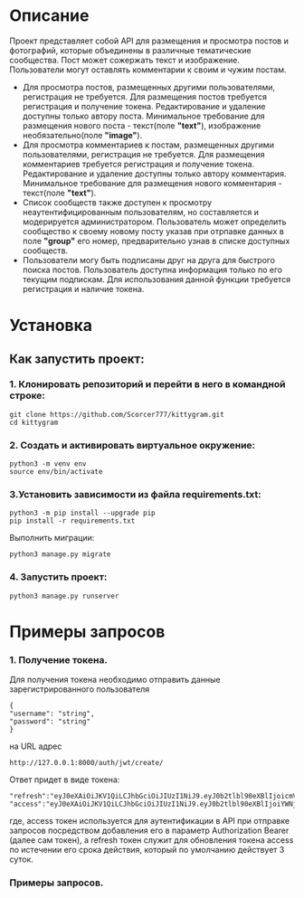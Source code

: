 # Описание

Проект представляет собой API для размещения и просмотра постов и фотографий, которые объединены в различные тематические сообщества. Пост может сожержать текст и изображение. Пользователи могут оставлять комментарии к своим и чужим постам.

- Для просмотра постов, размещенных другими пользователями, регистрация не требуется. Для размещения постов
требуется регистрация и получение токена. Редактирование и удаление доступны только автору поста. Минимальное требование для размещения нового поста - текст(поле **"text"**), изображение необязательно(поле **"image"**).
- Для просмотра комментариев к постам, размещенных другими пользователями, регистрация не требуется. Для размещения комментариев
требуется регистрация и получение токена. Редактирование и удаление доступны только автору комментария. Минимальное требование для размещения нового комментария - текст(поле **"text"**).
- Список сообществ также доступен к просмотру неаутентифицированным пользователям, но составляется и модерируется администратором. Пользователь может определить сообщество к своему новому посту указав при отрпавке данных в поле **"group"** его номер, предварительно узнав в списке доступных сообществ.
- Пользователи могу быть подписаны друг на друга для быстрого поиска постов. Пользователь доступна информация только по его текущим подпискам.
Для использования данной функции требуется регистрация и наличие токена.
     
     

# Установка
## Как запустить проект:
### 1. Клонировать репозиторий и перейти в него в командной строке:
```
git clone https://github.com/Scorcer777/kittygram.git
cd kittygram
```
### 2. Cоздать и активировать виртуальное окружение:
```
python3 -m venv env
source env/bin/activate
```
### 3.Установить зависимости из файла requirements.txt:
```
python3 -m pip install --upgrade pip
pip install -r requirements.txt
```
Выполнить миграции:
```
python3 manage.py migrate
```
### 4. Запустить проект:
```
python3 manage.py runserver
```
# Примеры запросов

### 1. Получение токена.

Для получения токена необходимо отправить данные зарегистрированного пользователя
```
{
"username": "string",
"password": "string"
}
```
на URL адрес
```
http://127.0.0.1:8000/auth/jwt/create/
```
Ответ придет в виде токена:
```
"refresh":"eyJ0eXAiOiJKV1QiLCJhbGciOiJIUzI1NiJ9.eyJ0b2tlbl90eXBlIjoicmVmcmVzaCIsImV4cCI6MTY5MjM3NzgxOCwiaWF0IjoxNjkyMjkxNDE4LCJqdGkiOiIxM2RkOTg1ZTc1MTk0MGI5YmNmMDI2YmFkMmJhY2MxMSIsInVzZXJfaWQiOjF9._GbFYOfjJBxCanCbEB2Y4KLEuYNRR6kBdiObS8lKYO4",
"access":"eyJ0eXAiOiJKV1QiLCJhbGciOiJIUzI1NiJ9.eyJ0b2tlbl90eXBlIjoiYWNjZXNzIiwiZXhwIjoxNjkyNTUwNjE4LCJpYXQiOjE2OTIyOTE0MTgsImp0aSI6ImYzNjBhZDk4OWI4YjRjMGM4NDAzYjlhMmQ1NWM1MWYyIiwidXNlcl9pZCI6MX0.R3faMt6BV3KRTm49lessQw65uXck9a4Z4Dz8kWT0zrM"
```
где, access токен используется для аутентификации в API при отправке запросов посредством добавления его в параметр Authorization Bearer (далее сам токен), а refresh токен служит для обновления токена access по истечении его срока действия, который по умолчанию действует 3 суток.

### Примеры запросов.




